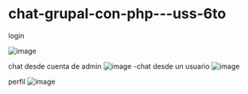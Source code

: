 # chat-grupal-con-php---uss-6to
login 

![image](https://github.com/Bjohan23/chat-grupal-con-php---uss-6to/assets/83877227/be75a298-31d1-4903-96fd-21747df51357)
 
chat desde cuenta de admin
![image](https://github.com/Bjohan23/chat-grupal-con-php---uss-6to/assets/83877227/25317e7d-9aab-4e4c-98c6-9c2211807d7c)
                                                                       -chat desde un usuario
![image](https://github.com/Bjohan23/chat-grupal-con-php---uss-6to/assets/83877227/11a37288-3d6a-4775-b220-678ad35d81b4)

perfil 
![image](https://github.com/Bjohan23/chat-grupal-con-php---uss-6to/assets/83877227/3500bafc-13f9-4cd4-8b92-0a9dffc60403)
